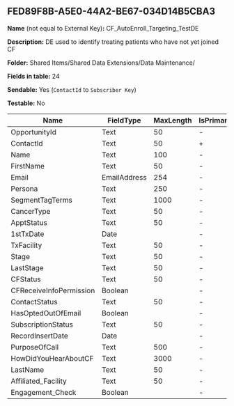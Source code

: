 ## FED89F8B-A5E0-44A2-BE67-034D14B5CBA3

**Name** (not equal to External Key)**:** CF_AutoEnroll_Targeting_TestDE

**Description:** DE used to identify treating patients who have not yet joined CF

**Folder:** Shared Items/Shared Data Extensions/Data Maintenance/

**Fields in table:** 24

**Sendable:** Yes (`ContactId` to `Subscriber Key`)

**Testable:** No

| Name | FieldType | MaxLength | IsPrimaryKey | IsNullable | DefaultValue |
| --- | --- | --- | --- | --- | --- |
| OpportunityId | Text | 50 | - | + |  |
| ContactId | Text | 50 | + | - |  |
| Name | Text | 100 | - | + |  |
| FirstName | Text | 50 | - | + |  |
| Email | EmailAddress | 254 | - | - |  |
| Persona | Text | 250 | - | + |  |
| SegmentTagTerms | Text | 1000 | - | + |  |
| CancerType | Text | 50 | - | + |  |
| ApptStatus | Text | 50 | - | + |  |
| 1stTxDate | Date |  | - | + |  |
| TxFacility | Text | 50 | - | + |  |
| Stage | Text | 50 | - | + |  |
| LastStage | Text | 50 | - | + |  |
| CFStatus | Text | 50 | - | + |  |
| CFReceiveInfoPermission | Boolean |  | - | + |  |
| ContactStatus | Text | 50 | - | + |  |
| HasOptedOutOfEmail | Boolean |  | - | + |  |
| SubscriptionStatus | Text | 50 | - | + |  |
| RecordInsertDate | Date |  | - | + | GETDATE() |
| PurposeOfCall | Text | 500 | - | + |  |
| HowDidYouHearAboutCF | Text | 3000 | - | + |  |
| LastName | Text | 50 | - | + |  |
| Affiliated_Facility | Text | 50 | - | + |  |
| Engagement_Check | Boolean |  | - | + | False |
